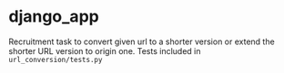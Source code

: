 # django_app

Recruitment task to convert given url to a shorter version or extend the shorter URL version to origin one.
Tests included in `url_conversion/tests.py`
